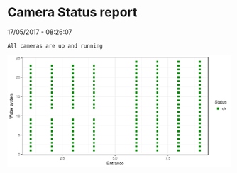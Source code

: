 Camera Status report
================
17/05/2017 - 08:26:07

    All cameras are up and running

![](camreport_files/figure-markdown_github/unnamed-chunk-2-1.png)
